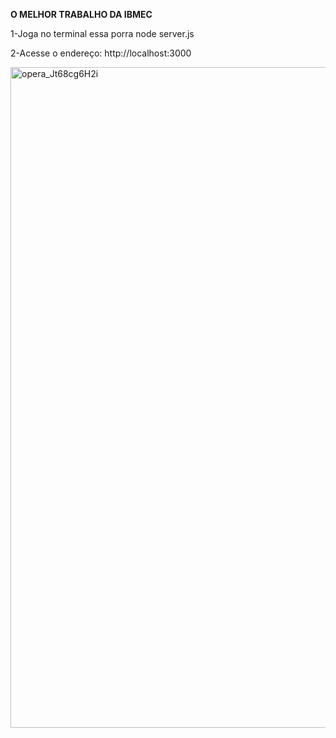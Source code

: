 **O MELHOR TRABALHO DA IBMEC**

1-Joga no terminal essa porra 
node server.js 

2-Acesse o endereço: http://localhost:3000

<img width="1759" height="1057" alt="opera_Jt68cg6H2i" src="https://github.com/user-attachments/assets/310c2fe8-77d5-41f4-89de-fc3634138000" />
